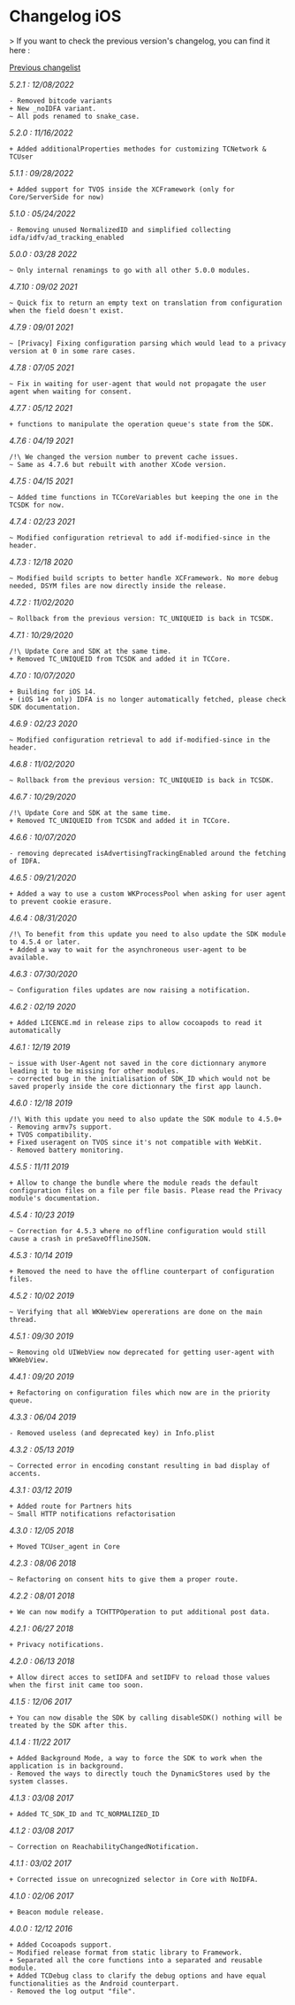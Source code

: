 Changelog iOS
=============

<div class="warning"></div>
>  If you want to check the previous version's changelog, you can find it here :

[Previous changelist](../res/changelog_iOS_3.md)

*5.2.1 : 12/08/2022*

	- Removed bitcode variants
	+ New _noIDFA variant.
	~ All pods renamed to snake_case.

*5.2.0 : 11/16/2022*

	+ Added additionalProperties methodes for customizing TCNetwork & TCUser

*5.1.1 : 09/28/2022*

	+ Added support for TVOS inside the XCFramework (only for Core/ServerSide for now)

*5.1.0 : 05/24/2022*

	- Removing unused NormalizedID and simplified collecting idfa/idfv/ad_tracking_enabled

*5.0.0 : 03/28 2022*

    ~ Only internal renamings to go with all other 5.0.0 modules.

*4.7.10 : 09/02 2021*

	~ Quick fix to return an empty text on translation from configuration when the field doesn't exist.

*4.7.9 : 09/01 2021*

	~ [Privacy] Fixing configuration parsing which would lead to a privacy version at 0 in some rare cases.

*4.7.8 : 07/05 2021*

	~ Fix in waiting for user-agent that would not propagate the user agent when waiting for consent.

*4.7.7 : 05/12 2021*

	+ functions to manipulate the operation queue's state from the SDK.

*4.7.6 : 04/19 2021*

	/!\ We changed the version number to prevent cache issues.
	~ Same as 4.7.6 but rebuilt with another XCode version.

*4.7.5 : 04/15 2021*

	~ Added time functions in TCCoreVariables but keeping the one in the TCSDK for now.

*4.7.4 : 02/23 2021*

	~ Modified configuration retrieval to add if-modified-since in the header.

*4.7.3 : 12/18 2020*

	~ Modified build scripts to better handle XCFramework. No more debug needed, DSYM files are now directly inside the release.

*4.7.2 : 11/02/2020*

	~ Rollback from the previous version: TC_UNIQUEID is back in TCSDK.

*4.7.1 : 10/29/2020*

	/!\ Update Core and SDK at the same time.
	+ Removed TC_UNIQUEID from TCSDK and added it in TCCore.

*4.7.0 : 10/07/2020*

	+ Building for iOS 14.
	+ (iOS 14+ only) IDFA is no longer automatically fetched, please check SDK documentation.

*4.6.9 : 02/23 2020*

	~ Modified configuration retrieval to add if-modified-since in the header.

*4.6.8 : 11/02/2020*

	~ Rollback from the previous version: TC_UNIQUEID is back in TCSDK.

*4.6.7 : 10/29/2020*

	/!\ Update Core and SDK at the same time.
	+ Removed TC_UNIQUEID from TCSDK and added it in TCCore.

*4.6.6 : 10/07/2020*

	- removing deprecated isAdvertisingTrackingEnabled around the fetching of IDFA.

*4.6.5 : 09/21/2020*

	+ Added a way to use a custom WKProcessPool when asking for user agent to prevent cookie erasure.

*4.6.4 : 08/31/2020*

	/!\ To benefit from this update you need to also update the SDK module to 4.5.4 or later.
	+ Added a way to wait for the asynchroneous user-agent to be available.

*4.6.3 : 07/30/2020*

	~ Configuration files updates are now raising a notification.

*4.6.2 : 02/19 2020*

	+ Added LICENCE.md in release zips to allow cocoapods to read it automatically

*4.6.1 : 12/19 2019*

	~ issue with User-Agent not saved in the core dictionnary anymore leading it to be missing for other modules.
	~ corrected bug in the initialisation of SDK_ID which would not be saved properly inside the core dictionnary the first app launch.

*4.6.0 : 12/18 2019*

	/!\ With this update you need to also update the SDK module to 4.5.0+
	- Removing armv7s support.
	+ TVOS compatibility.
	+ Fixed useragent on TVOS since it's not compatible with WebKit.
	- Removed battery monitoring.

*4.5.5 : 11/11 2019*

	+ Allow to change the bundle where the module reads the default configuration files on a file per file basis. Please read the Privacy module's documentation.

*4.5.4 : 10/23 2019*

	~ Correction for 4.5.3 where no offline configuration would still cause a crash in preSaveOfflineJSON.

*4.5.3 : 10/14 2019*

	+ Removed the need to have the offline counterpart of configuration files.

*4.5.2 : 10/02 2019*

    ~ Verifying that all WKWebView opererations are done on the main thread.

*4.5.1 : 09/30 2019*

    ~ Removing old UIWebView now deprecated for getting user-agent with WKWebView.


*4.4.1 : 09/20 2019*

    + Refactoring on configuration files which now are in the priority queue.


*4.3.3 : 06/04 2019*

	- Removed useless (and deprecated key) in Info.plist


*4.3.2 : 05/13 2019*

	~ Corrected error in encoding constant resulting in bad display of accents.


*4.3.1 : 03/12 2019*

    + Added route for Partners hits
    ~ Small HTTP notifications refactorisation


*4.3.0 : 12/05 2018*

	+ Moved TCUser_agent in Core


*4.2.3 : 08/06 2018*

	~ Refactoring on consent hits to give them a proper route.


*4.2.2 : 08/01 2018*

	+ We can now modify a TCHTTPOperation to put additional post data.


*4.2.1 : 06/27 2018*

	+ Privacy notifications.


*4.2.0 : 06/13 2018*

	+ Allow direct acces to setIDFA and setIDFV to reload those values when the first init came too soon.


*4.1.5 : 12/06 2017*

	+ You can now disable the SDK by calling disableSDK() nothing will be treated by the SDK after this.


*4.1.4 : 11/22 2017*

	+ Added Background Mode, a way to force the SDK to work when the application is in background.
	- Removed the ways to directly touch the DynamicStores used by the system classes.


*4.1.3 : 03/08 2017*

	+ Added TC_SDK_ID and TC_NORMALIZED_ID


*4.1.2 : 03/08 2017*

	~ Correction on ReachabilityChangedNotification.


*4.1.1 : 03/02 2017*

	+ Corrected issue on unrecognized selector in Core with NoIDFA.


*4.1.0 : 02/06 2017*

	+ Beacon module release.


*4.0.0 : 12/12 2016*

	+ Added Cocoapods support.
	~ Modified release format from static library to Framework.
    + Separated all the core functions into a separated and reusable module.
    + Added TCDebug class to clarify the debug options and have equal functionalities as the Android counterpart.
    - Removed the log output "file".
